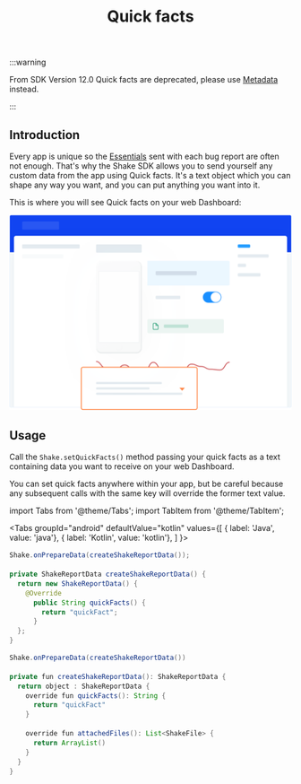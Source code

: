 ﻿---
id: quick-facts
title: Quick facts
---
:::warning

From SDK Version 12.0 Quick facts are deprecated, please use [Metadata](android/metadata.md) instead.

:::

## Introduction
Every app is unique so the [Essentials](react/essentials.md) sent with each bug report are often not enough. 
That's why the Shake SDK allows you to send yourself any custom data from the app using Quick facts.
It's a text object which you can shape any way you want, and you can put anything you want into it.

This is where you will see Quick facts on your web Dashboard:

![Quick facts screen](../assets/quick_facts_screen.png)

## Usage
Call the `Shake.setQuickFacts()` method passing your quick facts as a text 
containing data you want to receive on your web Dashboard.
 
You can set quick facts anywhere within your app, but be careful because any 
subsequent calls with the same key will override the former text value.

import Tabs from '@theme/Tabs';
import TabItem from '@theme/TabItem';

<Tabs
  groupId="android"
  defaultValue="kotlin"
  values={[
    { label: 'Java', value: 'java'},
    { label: 'Kotlin', value: 'kotlin'},
  ]
}>

<TabItem value="java">

```java title="App.java"
Shake.onPrepareData(createShakeReportData());

private ShakeReportData createShakeReportData() {
  return new ShakeReportData() {
    @Override
      public String quickFacts() {
        return "quickFact";
      }
  };
}
```

</TabItem>

<TabItem value="kotlin">

```java {2} title="App.kt"
Shake.onPrepareData(createShakeReportData())

private fun createShakeReportData(): ShakeReportData {
  return object : ShakeReportData {
    override fun quickFacts(): String {
      return "quickFact"
    }

    override fun attachedFiles(): List<ShakeFile> {
      return ArrayList()
    }
  }
}
```

</TabItem>
</Tabs>

